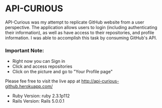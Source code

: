 # API-CURIOUS

API-Curious was my attempt to replicate GitHub website from a user perspective. The application allows users to login (including authenticating their information), as well as have access to their repositories, and profile information. I was able to accomplish this task by consuming GitHub's API.

### Important Note:

- Right now you can Sign in
- Click and access repositories
- Click on the picture and go to "Your Profile page"

Please fee free to visit the live app at http://api-curious-github.herokuapp.com/

- Ruby Version: ruby 2.3.1p112
- Rails Version: Rails 5.0.0.1
